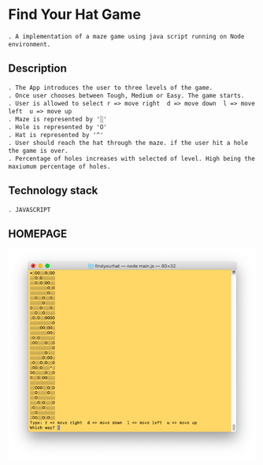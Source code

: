 # Find Your Hat Game
    . A implementation of a maze game using java script running on Node environment.

## Description
    . The App introduces the user to three levels of the game.
    . Once user chooses between Tough, Medium or Easy. The game starts.
    . User is allowed to select r => move right  d => move down  l => move left  u => move up
    . Maze is represented by '░'
    . Hole is represented by 'O'
    . Hat is represented by '^'
    . User should reach the hat through the maze. if the user hit a hole the game is over.
    . Percentage of holes increases with selected of level. High being the maxiumum percentage of holes.

## Technology stack
    . JAVASCRIPT

## HOMEPAGE
![](./images/mainpage.png)